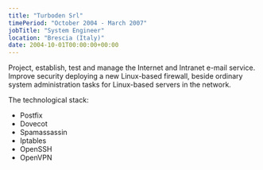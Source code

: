```yaml
---
title: "Turboden Srl"
timePeriod: "October 2004 - March 2007"
jobTitle: "System Engineer"
location: "Brescia (Italy)"
date: 2004-10-01T00:00:00+00:00
---
```


Project, establish, test and manage the Internet and Intranet e-mail service. Improve security deploying a new Linux-based firewall, beside ordinary system administration tasks for Linux-based servers in the network.

The technological stack:

- Postfix
- Dovecot
- Spamassassin
- Iptables
- OpenSSH
- OpenVPN
